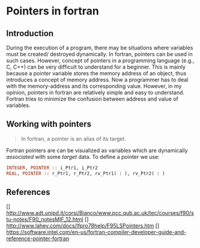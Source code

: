 # Pointers in fortran

## Introduction

During the execution of a program, there may be situations where variables must be created/ destroyed dynamically. In fortran, pointers can be used in such cases. However, concept of pointers in a programming language (e.g., C, C++) can be very difficult to understand for a beginner. This is mainly because a pointer variable stores the memory address of an object, thus introduces a concept of memory address. Now a programmer has to deal with the memory-address and its corresponding value. However, in my opinion, pointers in fortran are relatively simple and easy to understand. Fortran tries to minimize the confusion between address and value of variables.

## Working with pointers

> In fortran, a pointer is an alias of its target.

Fortran pointers are can be visualized as variables which are dynamically *associated* with some *target* data. To define a pointer we use:

```fortran
INTEGER, POINTER :: i_Ptr1, i_Ptr2
REAL, POINTER :: r_Ptr1, r_Ptr2, rv_Ptr1( : ), rv_Ptr2( : )
```



## References

[] http://www.adt.unipd.it/corsi/Bianco/www.pcc.qub.ac.uk/tec/courses/f90/stu-notes/F90_notesMIF_12.html
[] http://www.lahey.com/docs/lfpro78help/F95LSPointers.htm
[] https://software.intel.com/en-us/fortran-compiler-developer-guide-and-reference-pointer-fortran